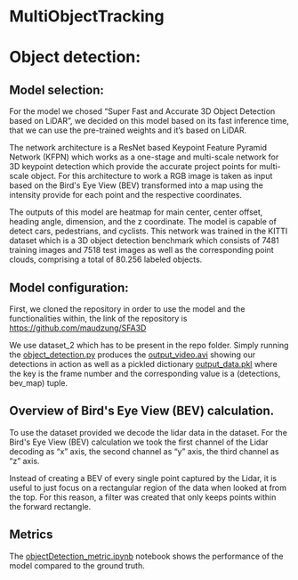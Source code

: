 # MultiObjectTracking


# Object detection:
## Model selection:

For the model we chosed “Super Fast and Accurate 3D Object Detection based on LiDAR”, we decided on this model based on its fast inference time, that we can use the pre-trained weights and it’s based on LiDAR.

The network architecture is a ResNet based Keypoint Feature Pyramid Network (KFPN) which works as a one-stage and multi-scale network for 3D keypoint detection which provide the accurate project points for multi-scale object. For this architecture to work a RGB image is taken as input based on the Bird's Eye View (BEV) transformed into a map using the intensity provide for each point and the respective coordinates.

The outputs of this model are heatmap for main center, center offset, heading angle, dimension, and the z coordinate. The model is capable of detect cars, pedestrians, and cyclists. This network was trained in the KITTI dataset which is a 3D object detection benchmark which consists of 7481 training images and 7518 test images as well as the corresponding point clouds, comprising a total of 80.256 labeled objects.


## Model configuration:

First, we cloned the repository in order to use the model and the functionalities within, the link of the repository is https://github.com/maudzung/SFA3D

We use dataset_2 which has to be present in the repo folder. Simply running the [object_detection.py](https://github.com/hmludwig/MultiObjectTracking/blob/objectDetection/object_detection.py) produces the [output_video.avi](https://github.com/hmludwig/MultiObjectTracking/blob/objectDetection/output_video.avi) showing our detections in action as well as a pickled dictionary [output_data.pkl](https://github.com/hmludwig/MultiObjectTracking/blob/objectDetection/output_data.tar.xz) where the key is the frame number and the corresponding value is a (detections, bev_map) tuple. 

## Overview of Bird's Eye View (BEV) calculation.

To use the dataset provided we decode the lidar data in the dataset. For the Bird's Eye View (BEV) calculation we took the first channel of the Lidar decoding as “x” axis, the second channel as “y” axis, the third channel as “z” axis.

Instead of creating a BEV of every single point captured by the Lidar, it is useful to just focus on a rectangular region of the data when looked at from the top. For this reason, a filter was created that only keeps points within the forward rectangle. 

## Metrics

The [objectDetection_metric.ipynb](https://github.com/hmludwig/MultiObjectTracking/blob/objectDetection/objectDetection_metric.ipynb) notebook shows the performance of the model compared to the ground truth.
